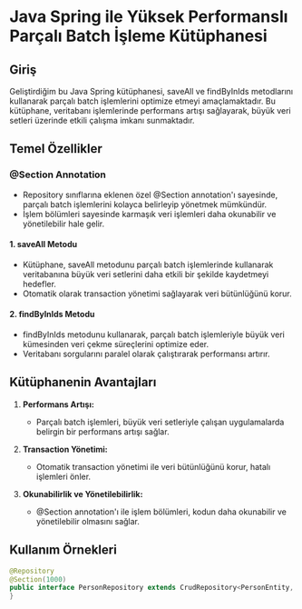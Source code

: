 # Java Spring ile Yüksek Performanslı Parçalı Batch İşleme Kütüphanesi

## Giriş
Geliştirdiğim bu Java Spring kütüphanesi, saveAll ve findByInIds metodlarını kullanarak parçalı batch işlemlerini optimize etmeyi amaçlamaktadır. Bu kütüphane, veritabanı işlemlerinde performans artışı sağlayarak, büyük veri setleri üzerinde etkili çalışma imkanı sunmaktadır.

## Temel Özellikler

### @Section Annotation
- Repository sınıflarına eklenen özel @Section annotation'ı sayesinde, parçalı batch işlemlerini kolayca belirleyip yönetmek mümkündür.
- İşlem bölümleri sayesinde karmaşık veri işlemleri daha okunabilir ve yönetilebilir hale gelir.

#### 1. saveAll Metodu
- Kütüphane, saveAll metodunu parçalı batch işlemlerinde kullanarak veritabanına büyük veri setlerini daha etkili bir şekilde kaydetmeyi hedefler.
- Otomatik olarak transaction yönetimi sağlayarak veri bütünlüğünü korur.

#### 2. findByInIds Metodu
- findByInIds metodunu kullanarak, parçalı batch işlemleriyle büyük veri kümesinden veri çekme süreçlerini optimize eder.
- Veritabanı sorgularını paralel olarak çalıştırarak performansı artırır.

## Kütüphanenin Avantajları

1. **Performans Artışı:**
   - Parçalı batch işlemleri, büyük veri setleriyle çalışan uygulamalarda belirgin bir performans artışı sağlar.

2. **Transaction Yönetimi:**
   - Otomatik transaction yönetimi ile veri bütünlüğünü korur, hatalı işlemleri önler.

3. **Okunabilirlik ve Yönetilebilirlik:**
   - @Section annotation'ı ile işlem bölümleri, kodun daha okunabilir ve yönetilebilir olmasını sağlar.

## Kullanım Örnekleri

```java
@Repository
@Section(1000)
public interface PersonRepository extends CrudRepository<PersonEntity, Long> {
}

